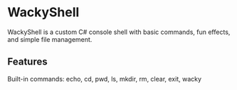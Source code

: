 # WackyShell

WackyShell is a custom C# console shell with basic commands, fun effects, and simple file management.

## Features

Built-in commands: echo, cd, pwd, ls, mkdir, rm, clear, exit, wacky
